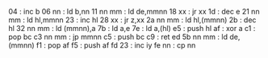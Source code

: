 04          : inc b
06 nn       : ld b,nn
11 nn mm    : ld de,mmnn
18 xx       : jr xx
1d          : dec e
21 nn mm    : ld hl,mmnn
23          : inc hl
28 xx       : jr z,xx
2a nn mm    : ld hl,(mmnn)
2b          : dec hl
32 nn mm    : ld (mmnn),a
7b          : ld a,e
7e          : ld a,(hl)
e5		    : push hl
af          : xor a
c1          : pop bc
c3 nn mm    : jp mmnn
c5          : push bc
c9          : ret
ed 5b nn mm : ld de,(mmnn)
f1          : pop af
f5          : push af
fd 23       : inc iy
fe nn       : cp nn
